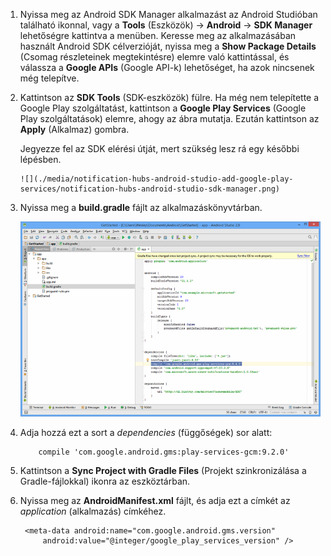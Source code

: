 1. Nyissa meg az Android SDK Manager alkalmazást az Android Studióban található ikonnal, vagy a **Tools** (Eszközök) -> **Android** -> **SDK Manager** lehetőségre kattintva a menüben. Keresse meg az alkalmazásában használt Android SDK célverzióját, nyissa meg a **Show Package Details** (Csomag részleteinek megtekintésre) elemre való kattintással, és válassza a **Google APIs** (Google API-k) lehetőséget, ha azok nincsenek még telepítve.
2. Kattintson az **SDK Tools** (SDK-eszközök) fülre. Ha még nem telepítette a Google Play szolgáltatást, kattintson a **Google Play Services** (Google Play szolgáltatások) elemre, ahogy az ábra mutatja. Ezután kattintson az **Apply** (Alkalmaz) gombra. 
   
    Jegyezze fel az SDK elérési útját, mert szükség lesz rá egy későbbi lépésben. 
   
       ![](./media/notification-hubs-android-studio-add-google-play-services/notification-hubs-android-studio-sdk-manager.png)
3. Nyissa meg a **build.gradle** fájlt az alkalmazáskönyvtárban.
   
    ![](./media/notification-hubs-android-studio-add-google-play-services/notification-hubs-android-studio-add-google-play-dependency.png)
4. Adja hozzá ezt a sort a *dependencies* (függőségek) sor alatt: 
   
           compile 'com.google.android.gms:play-services-gcm:9.2.0'
5. Kattintson a **Sync Project with Gradle Files** (Projekt szinkronizálása a Gradle-fájlokkal) ikonra az eszköztárban.
6. Nyissa meg az **AndroidManifest.xml** fájlt, és adja ezt a címkét az *application* (alkalmazás) címkéhez.
   
        <meta-data android:name="com.google.android.gms.version"
            android:value="@integer/google_play_services_version" />



<!--HONumber=Jan17_HO1-->


